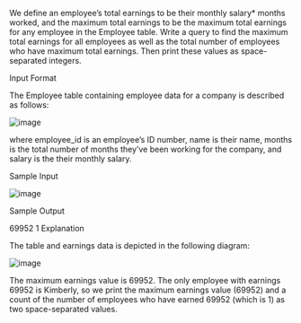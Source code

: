 We define an employee’s total earnings to be their monthly salary* months worked, and the maximum total earnings to be the maximum total earnings for any employee in the Employee table. Write a query to find the maximum total earnings for all employees as well as the total number of employees who have maximum total earnings. Then print these values as space-separated integers.

Input Format

The Employee table containing employee data for a company is described as follows:

![image](https://github.com/user-attachments/assets/67f6fb37-07b8-4b18-a75a-e3bb60f39ca6)


where employee_id is an employee’s ID number, name is their name, months is the total number of months they’ve been working for the company, and salary is the their monthly salary.

Sample Input

![image](https://github.com/user-attachments/assets/69b58d53-5d20-4b4b-b073-000510ab9fd1)


Sample Output

69952 1
Explanation


The table and earnings data is depicted in the following diagram:

![image](https://github.com/user-attachments/assets/3da70552-243d-41ba-b65a-407a482c8122)



The maximum earnings value is 69952. The only employee with earnings 69952 is Kimberly, so we print the maximum earnings value (69952) and a count of the number of employees who have earned 69952 (which is 1) as two space-separated values.
